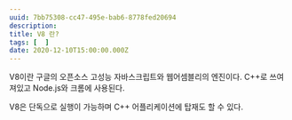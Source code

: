 ```yaml
---
uuid: 7bb75308-cc47-495e-bab6-8778fed20694
description: 
title: V8 란?
tags: [  ]
date: 2020-12-10T15:00:00.000Z
---
```








V8이란 구글의 오픈소스 고성능 자바스크립트와 웹어셈블리의 엔진이다. C++로 쓰여져있고 Node.js와 크롬에 사용된다.

V8은 단독으로 실행이 가능하며 C++ 어플리케이션에 탑재도 할 수 있다.
